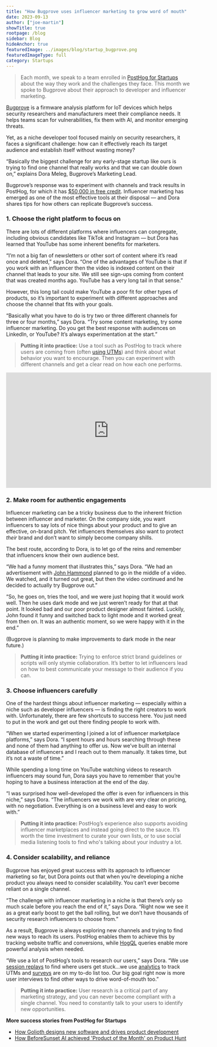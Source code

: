 ```yaml
---
title: "How Bugprove uses influencer marketing to grow word of mouth"
date: 2023-09-13
author: ["joe-martin"]
showTitle: true
rootpage: /blog
sidebar: Blog
hideAnchor: true
featuredImage: ../images/blog/startup_bugprove.png
featuredImageType: full
category: Startups
---
```


> Each month, we speak to a team enrolled in [PostHog for Startups](/startups) about the way they work and the challenges they face. This month we spoke to Bugprove about their approach to developer and influencer marketing. 

[Bugprove](https://bugprove.com/) is a firmware analysis platform for IoT devices which helps security researchers and manufacturers meet their compliance needs. It helps teams scan for vulnerabilities, fix them with AI, and monitor emerging threats. 

Yet, as a niche developer tool focused mainly on security researchers, it faces a significant challenge: how can it effectively reach its target audience and establish itself without wasting money?

“Basically the biggest challenge for any early-stage startup like ours is trying to find one channel that really works and that we can double down on,” explains Dora Meleg, Bugprove’s Marketing Lead. 

Bugprove’s response was to experiment with channels and track results in PostHog, for which it has [$50,000 in free credit](/startups). Influencer marketing has emerged as one of the most effective tools at their disposal — and Dora shares tips for how others can replicate Bugprove’s success. 

### 1. Choose the right platform to focus on

There are lots of different platforms where influencers can congregate, including obvious candidates like TikTok and Instagram — but Dora has learned that YouTube has some inherent benefits for marketers. 

“I’m not a big fan of newsletters or other sort of content where it’s read once and deleted,” says Dora. “One of the advantages of YouTube is that if you work with an influencer then the video is indexed content on their channel that leads to your site. We still see sign-ups coming from content that was created months ago. YouTube has a very long tail in that sense.”

However, this long tail could make YouTube a poor fit for other types of products, so it’s important to experiment with different approaches and choose the channel that fits with your goals. 

“Basically what you have to do is try two or three different channels for three or four months,” says Dora. “Try some content marketing, try some influencer marketing. Do you get the best response with audiences on LinkedIn, or YouTube? It’s always experimentation at the start.”

> **Putting it into practice:** Use a tool such as PostHog to track where users are coming from (often [using UTMs](/tutorials/performance-marketing)) and think about what behavior you want to encourage. Then you can experiment with different channels and get a clear read on how each one performs.

<iframe width="560" height="315" src="https://www.youtube-nocookie.com/embed/zs86OYea8Wk?si=jxjFSBG0WjIJVEV9" title="YouTube video player" frameborder="0" allow="accelerometer; autoplay; clipboard-write; encrypted-media; gyroscope; picture-in-picture; web-share" allowfullscreen></iframe>

### 2. Make room for authentic engagements

Influencer marketing can be a tricky business due to the inherent friction between influencer and marketer. On the company side, you want influencers to say lots of nice things about your product and to give an effective, on-brand pitch. Yet influencers themselves also want to protect _their_ brand and don’t want to simply become company shills. 

The best route, according to Dora, is to let go of the reins and remember that influencers know their own audience best. 

“We had a funny moment that illustrates this,” says Dora. “We had an advertisement with [John Hammond](https://www.youtube.com/watch?app=desktop&v=zs86OYea8Wk) planned to go in the middle of a video. We watched, and it turned out great, but then the video continued and he decided to actually try Bugprove out.”

“So, he goes on, tries the tool, and we were just hoping that it would work well. Then he uses dark mode and we just weren’t ready for that at that point. It looked bad and our poor product designer almost fainted. Luckily, John found it funny and switched back to light mode and it worked great from then on. It was an authentic moment, so we were happy with it in the end.”

(Bugprove is planning to make improvements to dark mode in the near future.)

> **Putting it into practice:** Trying to enforce strict brand guidelines or scripts will only stymie collaboration. It’s better to let influencers lead on how to best communicate your message to their audience if you can. 

### 3. Choose influencers carefully

One of the hardest things about influencer marketing — especially within a niche such as developer influencers — is finding the right creators to work with. Unfortunately, there are few shortcuts to success here. You just need to put in the work and get out there finding people to work with. 

“When we started experimenting I joined a lot of influencer marketplace platforms,” says Dora. “I spent hours and hours searching through these and none of them had anything to offer us. Now we’ve built an internal database of influencers and I reach out to them manually. It takes time, but it’s not a waste of time.” 

While spending a long time on YouTube watching videos to research influencers may sound fun, Dora says you have to remember that you’re hoping to have a business interaction at the end of the day. 

“I was surprised how well-developed the offer is even for influencers in this niche,” says Dora. “The influencers we work with are very clear on pricing, with no negotiation. Everything is on a business level and easy to work with.”

> **Putting it into practice:** PostHog’s experience also supports avoiding influencer marketplaces and instead going direct to the sauce. It’s worth the time investment to curate your own lists, or to use social media listening tools to find who's talking about your industry a lot.

### 4. Consider scalability, and reliance

Bugprove has enjoyed great success with its approach to influencer marketing so far, but Dora points out that when you’re developing a niche product you always need to consider scalability. You can’t ever become reliant on a single channel. 

“The challenge with influencer marketing in a niche is that there’s only so much scale before you reach the end of it,” says Dora. “Right now we see it as a great early boost to get the ball rolling, but we don’t have thousands of security research influencers to choose from.”

As a result, Bugprove is always exploring new channels and trying to find new ways to reach its users. PostHog enables them to achieve this by tracking website traffic and conversions, while [HogQL](/docs/hogql) queries enable more powerful analysis when needed.

“We use a lot of PostHog’s tools to research our users,” says Dora. “We use [session replays](/session-replay) to find where users get stuck…we use [analytics](/product-analytics) to track UTMs and [surveys](/docs/surveys) are on my to-do list too. Our big goal right now is more user interviews to find other ways to drive word-of-mouth too.”

> **Putting it into practice:** User research is a critical part of any marketing strategy, and you can never become compliant with a single channel. You need to constantly talk to your users to identify new opportunities. 

**More success stories from PostHog for Startups**
- [How Golioth designs new software and drives product development](/spotlights/startup-golioth)
- [How BeforeSunset AI achieved 'Product of the Month' on Product Hunt](spotlights/startup-before-sunset-ai)
